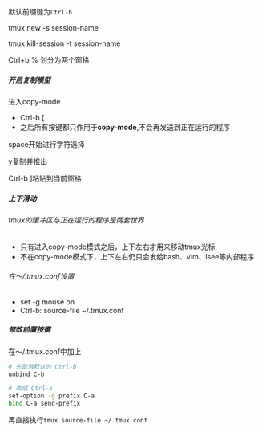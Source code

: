 默认前缀键为`Ctrl-b`

tmux new -s session-name

tmux kill-session -t session-name

Ctrl+b % 划分为两个窗格

##### 开启复制模型

进入copy-mode 
- Ctrl-b [
- 之后所有按键都只作用于**copy-mode**,不会再发送到正在运行的程序

space开始进行字符选择

y复制并推出

Ctrl-b ]粘贴到当前窗格

##### 上下滑动

###### tmux的缓冲区与正在运行的程序是两套世界
- 只有进入copy-mode模式之后，上下左右才用来移动tmux光标
- 不在copy-mode模式下，上下左右仍只会发给bash、vim、lsee等内部程序

###### 在～/.tmux.conf设置
- set -g mouse on
- Ctrl-b: source-file ~/.tmux.conf


##### 修改前置按键
在～/.tmux.conf中加上
```bash
# 先取消默认的 Ctrl-b
unbind C-b

# 改成 Ctrl-a
set-option -g prefix C-a
bind C-a send-prefix
```

再直接执行`tmux source-file ~/.tmux.conf`




